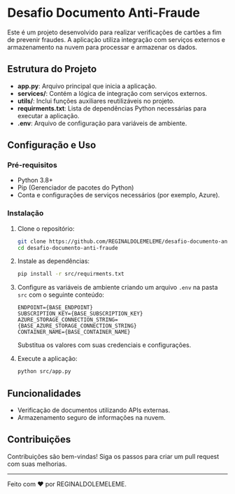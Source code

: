 # Desafio Documento Anti-Fraude

Este é um projeto desenvolvido para realizar verificações de cartões a fim de prevenir fraudes. A aplicação utiliza integração com serviços externos e armazenamento na nuvem para processar e armazenar os dados.

## Estrutura do Projeto

- **app.py**: Arquivo principal que inicia a aplicação.
- **services/**: Contém a lógica de integração com serviços externos.
- **utils/**: Inclui funções auxiliares reutilizáveis no projeto.
- **requirments.txt**: Lista de dependências Python necessárias para executar a aplicação.
- **.env**: Arquivo de configuração para variáveis de ambiente.

## Configuração e Uso

### Pré-requisitos

- Python 3.8+
- Pip (Gerenciador de pacotes do Python)
- Conta e configurações de serviços necessários (por exemplo, Azure).

### Instalação

1. Clone o repositório:

    ```bash
    git clone https://github.com/REGINALDOLEMELEME/desafio-documento-anti-fraude.git
    cd desafio-documento-anti-fraude
    ```

2. Instale as dependências:

    ```bash
    pip install -r src/requirments.txt
    ```

3. Configure as variáveis de ambiente criando um arquivo `.env` na pasta `src` com o seguinte conteúdo:

    ```env
    ENDPOINT={BASE_ENDPOINT}
    SUBSCRIPTION_KEY={BASE_SUBSCRIPTION_KEY}
    AZURE_STORAGE_CONNECTION_STRING={BASE_AZURE_STORAGE_CONNECTION_STRING}
    CONTAINER_NAME={BASE_CONTAINER_NAME}
    ```

    Substitua os valores com suas credenciais e configurações.

4. Execute a aplicação:

    ```bash
    python src/app.py
    ```

## Funcionalidades

- Verificação de documentos utilizando APIs externas.
- Armazenamento seguro de informações na nuvem.

## Contribuições

Contribuições são bem-vindas! Siga os passos para criar um pull request com suas melhorias.

---

Feito com :heart: por REGINALDOLEMELEME.

